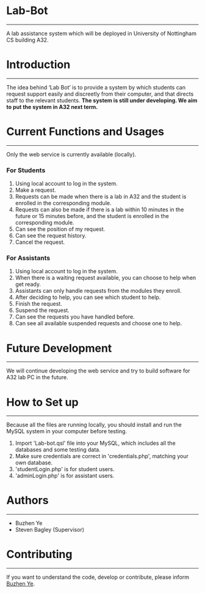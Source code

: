 # Lab-Bot
---
A lab assistance system which will be deployed in University of Nottingham CS building A32.

# Introduction
---
The idea behind ‘Lab Bot’ is to provide a system by which students can request support easily and discreetly from their computer, and that directs staff to the relevant students. **The system is still under developing. We aim to put the system in A32 next term.**

# Current Functions and Usages
---
Only the web service is currently available (locally).

### For Students
1. Using local account to log in the system.
2. Make a request.
3. Requests can be made when there is a lab in A32 and the student is enrolled in the corresponding module.
4. Requests can also be made if there is a lab within 10 minutes in the future or 15 minutes before, and the student is enrolled in the corresponding module.
5. Can see the position of my request.
6. Can see the request history.
7. Cancel the request.

### For Assistants
1. Using local account to log in the system.
2. When there is a waiting request available, you can choose to help when get ready.
3. Assistants can only handle requests from the modules they enroll.
4. After deciding to help, you can see which student to help.
5. Finish the request.
6. Suspend the request.
7. Can see the requests you have handled before.
8. Can see all available suspended requests and choose one to help.

# Future Development
---
We will continue developing the web service and try to build software for A32 lab PC in the future.

# How to Set up
---
Because all the files are running locally, you should install and run the MySQL system in your computer before testing.

1. Import 'Lab-bot.qsl' file into your MySQL, which includes all the databases and some testing data.
2. Make sure credentials are correct in 'credentials.php', matching your own database.
3. 'studentLogin.php' is for student users.
4. 'adminLogin.php' is for assistant users.

# Authors
---
- Buzhen Ye
- Steven Bagley (Supervisor)

# Contributing
---
If you want to understand the code, develop or contribute, please inform [Buzhen Ye]( mailto:psyby3@nottingham.ac.uk).
